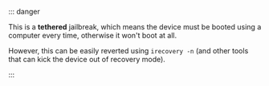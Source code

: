 ::: danger

This is a **tethered** jailbreak, which means the device must be booted using a computer every time, otherwise it won't boot at all.

However, this can be easily reverted using `irecovery -n` (and other tools that can kick the device out of recovery mode).

:::